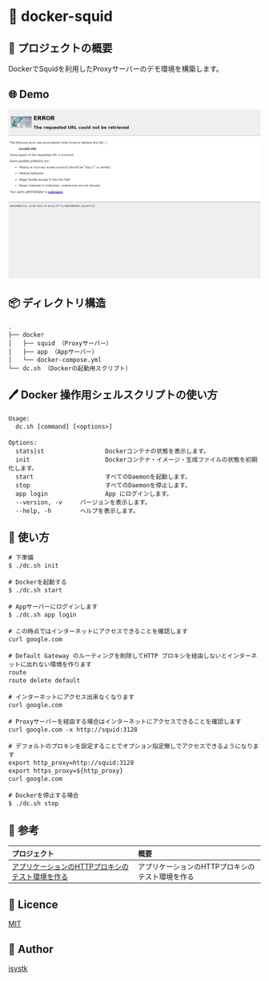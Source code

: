 🌙 docker-squid
====

## 📗 プロジェクトの概要

DockerでSquidを利用したProxyサーバーのデモ環境を構築します。

## 🌐 Demo

![Squid](./app.png "Squid")


## 📦 ディレクトリ構造

```
.
├── docker
│   ├── squid （Proxyサーバー）
│   ├── app （Appサーバー）
│   └── docker-compose.yml
└── dc.sh （Dockerの起動用スクリプト）
```

## 🖊️ Docker 操作用シェルスクリプトの使い方

```
Usage:
  dc.sh [command] [<options>]

Options:
  stats|st                 Dockerコンテナの状態を表示します。
  init                     Dockerコンテナ・イメージ・生成ファイルの状態を初期化します。
  start                    すべてのDaemonを起動します。
  stop                     すべてのDaemonを停止します。
  app login                App にログインします。
  --version, -v     バージョンを表示します。
  --help, -h        ヘルプを表示します。
```


## 💬 使い方

```
# 下準備
$ ./dc.sh init

# Dockerを起動する
$ ./dc.sh start

# Appサーバーにログインします
$ ./dc.sh app login

# この時点ではインターネットにアクセスできることを確認します
curl google.com 

# Default Gateway のルーティングを削除してHTTP プロキシを経由しないとインターネットに出れない環境を作ります
route
route delete default

# インターネットにアクセス出来なくなります
curl google.com 

# Proxyサーバーを経由する場合はインターネットにアクセスできることを確認します
curl google.com -x http://squid:3128

# デフォルトのプロキシを設定することでオプション指定無しでアクセスできるようになります
export http_proxy=http://squid:3128
export https_proxy=${http_proxy}
curl google.com 

# Dockerを停止する場合
$ ./dc.sh stop
```

## 🎨 参考

| プロジェクト| 概要|
| :---------------------------------------| :-------------------------------|
| [アプリケーションのHTTPプロキシのテスト環境を作る](https://qiita.com/megmogmog1965/items/9101a6c91bdce6d43aa4)| アプリケーションのHTTPプロキシのテスト環境を作る |


## 🎫 Licence

[MIT](https://github.com/isystk/docker-squid/LICENCE)

## 👀 Author

[isystk](https://github.com/isystk)
